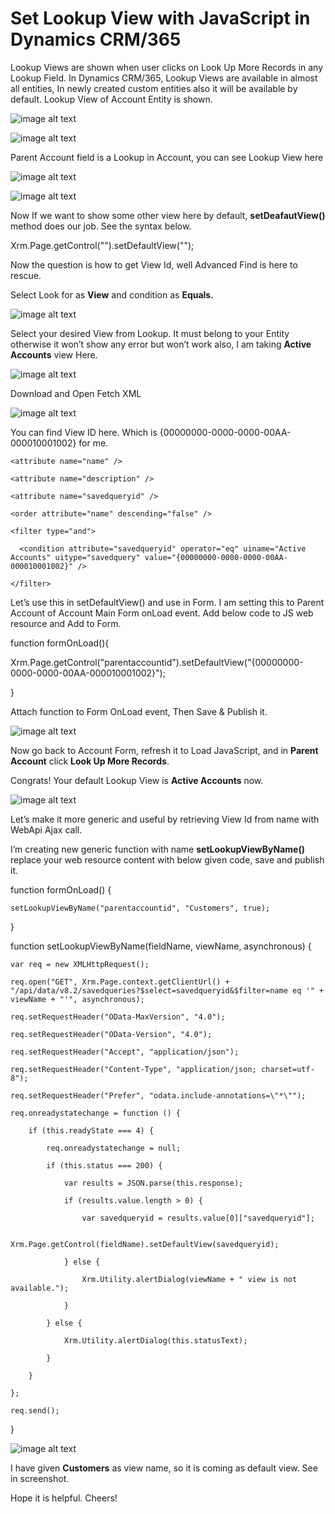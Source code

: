 # Set Lookup View with JavaScript in Dynamics CRM/365

Lookup Views are shown when user clicks on Look Up More Records in any Lookup Field. In Dynamics CRM/365, Lookup Views are available in almost all entities, In newly created custom entities also it will be available by default. Lookup View of Account Entity is shown.

![image alt text](image_0.png)

![image alt text](image_1.png)

Parent Account field is a Lookup in Account, you can see Lookup View here

![image alt text](image_2.png)

![image alt text](image_3.png)

Now If we want to show some other view here by default, **setDeafautView()** method does our job. See the syntax below.

Xrm.Page.getControl("<ControlName>").setDefaultView("<ViewGUID>");

Now the question is how to get View Id, well Advanced Find is here to rescue.

Select Look for as **View** and condition as **Equals.**

![image alt text](image_4.png)

Select your desired View from Lookup. It must belong to your Entity otherwise it won’t show any error but won’t work also, I am taking **Active Accounts** view Here.

![image alt text](image_5.png)

Download and Open Fetch XML

![image alt text](image_6.png)

You can find View ID here. Which is {00000000-0000-0000-00AA-000010001002} for me.

<fetch version="1.0" output-format="xml-platform" mapping="logical" distinct="false">

  <entity name="savedquery">

    <attribute name="name" />

    <attribute name="description" />

    <attribute name="savedqueryid" />

    <order attribute="name" descending="false" />

    <filter type="and">

      <condition attribute="savedqueryid" operator="eq" uiname="Active Accounts" uitype="savedquery" value="{00000000-0000-0000-00AA-000010001002}" />

    </filter>

  </entity>

</fetch>

Let’s use this in setDefaultView() and use in Form. I am setting this to Parent Account of Account Main Form onLoad event. Add below code to JS web resource and Add to Form.

function formOnLoad(){

Xrm.Page.getControl("parentaccountid").setDefaultView("{00000000-0000-0000-00AA-000010001002}");

}

Attach function to Form OnLoad event, Then Save & Publish it.

![image alt text](image_7.png) 

Now go back to Account Form, refresh it to Load JavaScript, and in **Parent Account** click **Look Up More Records**. 

Congrats! Your default Lookup View is **Active Accounts** now.

![image alt text](image_8.png)

Let’s make it more generic and useful by retrieving View Id from name with WebApi Ajax call.

I’m creating new generic function with name **setLookupViewByName()** replace your web resource content with below given code, save and publish it.

function formOnLoad() {

    setLookupViewByName("parentaccountid", "Customers", true);

}

function setLookupViewByName(fieldName, viewName, asynchronous) {

    var req = new XMLHttpRequest();

    req.open("GET", Xrm.Page.context.getClientUrl() + "/api/data/v8.2/savedqueries?$select=savedqueryid&$filter=name eq '" + viewName + "'", asynchronous);

    req.setRequestHeader("OData-MaxVersion", "4.0");

    req.setRequestHeader("OData-Version", "4.0");

    req.setRequestHeader("Accept", "application/json");

    req.setRequestHeader("Content-Type", "application/json; charset=utf-8");

    req.setRequestHeader("Prefer", "odata.include-annotations=\"*\"");

    req.onreadystatechange = function () {

        if (this.readyState === 4) {

            req.onreadystatechange = null;

            if (this.status === 200) {

                var results = JSON.parse(this.response);

                if (results.value.length > 0) {

                    var savedqueryid = results.value[0]["savedqueryid"];

                    Xrm.Page.getControl(fieldName).setDefaultView(savedqueryid);

                } else {

                    Xrm.Utility.alertDialog(viewName + " view is not available.");

                }

            } else {

                Xrm.Utility.alertDialog(this.statusText);

            }

        }

    };

    req.send();

}

![image alt text](image_9.png)

I have given **Customers** as view name, so it is coming as default view. See in screenshot.

Hope it is helpful. Cheers!

